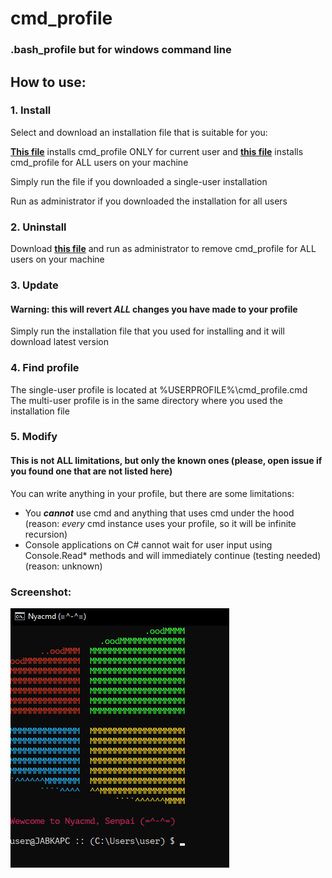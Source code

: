 # cmd_profile  
### .bash_profile but for windows command line  
  
## How to use:  
### 1. Install  
Select and download an installation file that is suitable for you:  
  
**[This file](https://github.com/Jabka-M/cmd_profile/blob/main/install_for_current_user.cmd)** installs cmd_profile ONLY for current user and **[this file](https://github.com/Jabka-M/cmd_profile/blob/main/install_for_all_users.cmd)** installs cmd_profile for ALL users on your machine  
  
Simply run the file if you downloaded a single-user installation  
  
Run as administrator if you downloaded the installation for all users  
  
### 2. Uninstall  
Download **[this file](https://github.com/Jabka-M/cmd_profile/blob/main/uninstall.cmd)** and run as administrator to remove cmd_profile for ALL users on your machine  
  
### 3. Update  
#### Warning: this will revert ***ALL*** changes you have made to your profile  
Simply run the installation file that you used for installing and it will download latest version
  
### 4. Find profile    
The single-user profile is located at %USERPROFILE%\cmd_profile.cmd  
The multi-user profile is in the same directory where you used the installation file  
  
### 5. Modify
#### **This is not ALL limitations, but only the known ones (please, open issue if you found one that are not listed here)**  
You can write anything in your profile, but there are some limitations:  
* You ***cannot*** use cmd and anything that uses cmd under the hood (reason: *every* cmd instance uses your profile, so it will be infinite recursion)
* Console applications on C# cannot wait for user input using Console.Read* methods and will immediately continue (testing needed) (reason: unknown)

### Screenshot:  
![example.png](/example.png)
